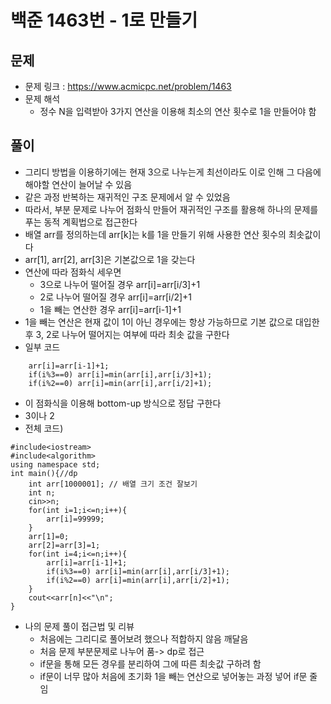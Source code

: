# 백준 1463번 - 1로 만들기
## 문제 
* 문제 링크 : https://www.acmicpc.net/problem/1463
* 문제 해석
    * 정수 N을 입력받아 3가지 연산을 이용해 최소의 연산 횟수로 1을 만들어야 함

## 풀이 
* 그리디 방법을 이용하기에는 현재 3으로 나누는게 최선이라도 이로 인해 그 다음에 해야할 연산이 늘어날 수 있음
* 같은 과정 반복하는 재귀적인 구조 문제에서 알 수 있었음
* 따라서, 부분 문제로 나누어 점화식 만들어 재귀적인 구조를 활용해 하나의 문제를 푸는 동적 계획법으로 접근한다
* 배열 arr를 정의하는데 arr[k]는 k를 1을 만들기 위해 사용한 연산 횟수의 최솟값이다
* arr[1], arr[2], arr[3]은 기본값으로 1을 갖는다
* 연산에 따라 점화식 세우면 
    * 3으로 나누어 떨어질 경우 arr[i]=arr[i/3]+1
    * 2로 나누어 떨어질 경우 arr[i]=arr[i/2]+1
    * 1을 빼는 연산한 경우 arr[i]=arr[i-1]+1
* 1을 빼는 연산은 현재 값이 1이 아닌 경우에는 항상 가능하므로 기본 값으로 대입한 후 3, 2로 나누어 떨어지는 여부에 따라 최솟 값을 구한다
* 일부 코드
```
	arr[i]=arr[i-1]+1;
	if(i%3==0) arr[i]=min(arr[i],arr[i/3]+1);
	if(i%2==0) arr[i]=min(arr[i],arr[i/2]+1);
```
* 이 점화식을 이용해 bottom-up 방식으로 정답 구한다
* 3이나 2
* 전체 코드)
```
#include<iostream>
#include<algorithm>
using namespace std;
int main(){//dp 
	int arr[1000001]; // 배열 크기 조건 잘보기 
	int n;
	cin>>n;
	for(int i=1;i<=n;i++){
		arr[i]=99999;
	}
	arr[1]=0;
	arr[2]=arr[3]=1;
	for(int i=4;i<=n;i++){ 
		arr[i]=arr[i-1]+1;
		if(i%3==0) arr[i]=min(arr[i],arr[i/3]+1);
		if(i%2==0) arr[i]=min(arr[i],arr[i/2]+1);
	}
	cout<<arr[n]<<"\n";
}
```
* 나의 문제 풀이 접근법 및 리뷰 
    * 처음에는 그리디로 풀어보려 했으나 적합하지 않음 깨달음
    * 처음 문제 부분문제로 나누어 품-> dp로 접근
    * if문을 통해 모든 경우를 분리하여 그에 따른 최솟값 구하려 함 
    * if문이 너무 많아 처음에 초기화 1을 빼는 연산으로 넣어놓는 과정 넣어 if문 줄임
    